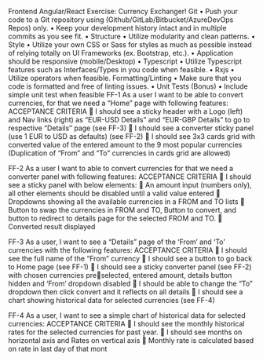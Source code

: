 Frontend Angular/React Exercise: Currency Exchanger!
Git
• Push your code to a Git repository using (Github/GitLab/Bitbucket/AzureDevOps Repos) only.
• Keep your development history intact and in multiple commits as you see fit.
• Structure
• Utilize modularity and clean patterns.
• Style
• Utilize your own CSS or Sass for styles as much as possible instead of relying totally on UI Frameworks (ex. Bootstrap, etc.).
• Application should be responsive (mobile/Desktop)
• Typescript
• Utilize Typescript features such as Interfaces/Types in you code when feasible.
• Rxjs
• Utilize operators when feasible.
Formatting/Linting
• Make sure that you code is formatted and free of linting issues.
• Unit Tests (Bonus)
• Include simple unit test when feasible
FF-1
As a user I want to be able to convert currencies, for that we need a “Home” 
page with following features:
ACCEPTANCE CRITERIA
 I should see a sticky header with a Logo (left) and Nav links (right) as “EUR-USD 
Details” and “EUR-GBP Details” to go to respective “Details” page (see FF-3)
 I should see a converter sticky panel (use 1 EUR to USD as defaults) (see FF-2)
 I should see 3x3 cards grid with converted value of the entered amount to the 9 
most popular currencies (Duplication of “From” and “To” currencies in cards grid are 
allowed)

FF-2
As a user I want to able to convert currencies for that we need a converter panel 
with following features:
ACCEPTANCE CRITERIA
 I should see a sticky panel with below elements:
 An amount input (numbers only), all other elements should be disabled 
until a valid value entered
 Dropdowns showing all the available currencies in a FROM and TO lists
 Button to swap the currencies in FROM and TO, Button to convert, and 
button to redirect to details page for the selected FROM and TO.
 Converted result displayed

FF-3
As a user, I want to see a “Details” page of the ‘From’ and ‘To’ currencies with 
the following features:
ACCEPTANCE CRITERIA
 I should see the full name of the “From” currency
 I should see a button to go back to Home page (see FF-1)
 I should see a sticky converter panel (see FF-2) with chosen currencies preselected, entered amount, details button hidden and ‘From’ dropdown disabled
 I should be able to change the “To” dropdown then click convert and it reflects on 
all details
 I should see a chart showing historical data for selected currencies (see FF-4)

FF-4
As a user, I want to see a simple chart of historical data for selected currencies:
ACCEPTANCE CRITERIA
 I should see the monthly historical rates for the selected currencies for past year.
 I should see months on horizontal axis and Rates on vertical axis
 Monthly rate is calculated based on rate in last day of that mont